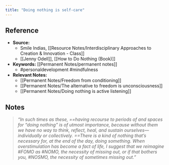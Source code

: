 ```yaml
---
title: "Doing nothing is self-care"
---
```

## Reference
- **Source:** 
	- Smile Indias, [[Resource Notes/Interdisciplinary Approaches to Creation & Innovation - Class]]
	- [[Jenny Odell]], [[How to Do Nothing (Book)]]
- **Keywords:** [[Permanent Notes/permanent notes]]
	- #personaldevelopment #mindfulness 
- **Relevant Notes:**
	- [[Permanent Notes/Freedom from conditioning]]
	- [[Permanent Notes/The alternative to freedom is unconsciousness]]
	- [[Permanent Notes/Doing nothing is active listening]]
## Notes
> _“In such times as these, ==having recourse to periods of and spaces for “doing nothing” is of utmost importance, because without them we have no way to think, reflect, heal, and sustain ourselves—individually or collectively. ==There is a kind of nothing that’s necessary for, at the end of the day, doing something. When overstimulation has become a fact of life, I suggest that we reimagine #FOMO as #NOMO, the necessity of missing out, or if that bothers you, #NOSMO, the necessity of sometimes missing out.”_